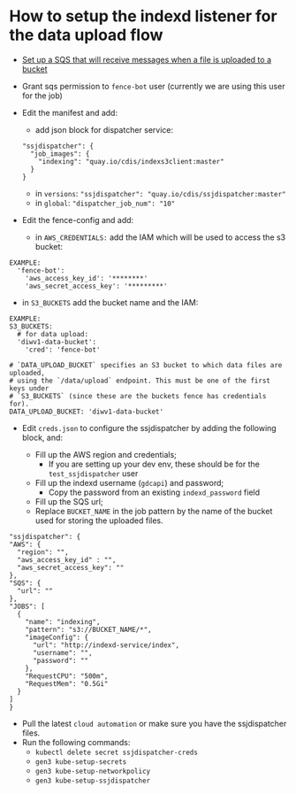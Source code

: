 # How to setup the indexd listener for the data upload flow

- [Set up a SQS that will receive messages when a file is uploaded to a bucket](https://github.com/uc-cdis/cloud-automation/blob/master/tf_files/aws/modules/data-bucket-queue/README.md)
- Grant sqs permission to `fence-bot` user (currently we are using this user for the job)

- Edit the manifest and add:
  - add json block for dispatcher service:
  ```
  "ssjdispatcher": {
    "job_images": {
      "indexing": "quay.io/cdis/indexs3client:master"
    }
  }
  ```
  - in `versions`:
`"ssjdispatcher": "quay.io/cdis/ssjdispatcher:master"`
  - in `global`:
`"dispatcher_job_num": "10"`

- Edit the fence-config and add:
  - in `AWS_CREDENTIALS:` add the IAM which will be used to access the s3 bucket:
```
EXAMPLE:
  'fence-bot':
    'aws_access_key_id': '********'
    'aws_secret_access_key': '*********'
```
  - in `S3_BUCKETS` add the bucket name and the IAM:
```
EXAMPLE:
S3_BUCKETS:
  # for data upload:
  'diwv1-data-bucket':
    'cred': 'fence-bot'
    
# `DATA_UPLOAD_BUCKET` specifies an S3 bucket to which data files are uploaded,
# using the `/data/upload` endpoint. This must be one of the first keys under
# `S3_BUCKETS` (since these are the buckets fence has credentials for).
DATA_UPLOAD_BUCKET: 'diwv1-data-bucket'
```
- Edit `creds.json` to configure the ssjdispatcher by adding the following block, and:

  - Fill up the  AWS region and credentials;
      - If you are setting up your dev env, these should be for the `test_ssjdispatcher` user
  - Fill up the indexd username (`gdcapi`) and password;
      - Copy the password from an existing `indexd_password` field
  - Fill up the SQS url;
  - Replace `BUCKET_NAME` in the job pattern by the name of the bucket used for storing the uploaded files.

```
"ssjdispatcher": {
"AWS": {
  "region": "",
  "aws_access_key_id" : "",
  "aws_secret_access_key": ""
},
"SQS": {
  "url": ""
},
"JOBS": [
  {
    "name": "indexing",
    "pattern": "s3://BUCKET_NAME/*",
    "imageConfig": {
      "url": "http://indexd-service/index",
      "username": "",
      "password": ""
    },
    "RequestCPU": "500m",
    "RequestMem": "0.5Gi"
  }
]
}
```

- Pull the latest `cloud automation` or make sure you have the ssjdispatcher files.
- Run the following commands:
    - `kubectl delete secret ssjdispatcher-creds`
    - `gen3 kube-setup-secrets`
    - `gen3 kube-setup-networkpolicy`
    - `gen3 kube-setup-ssjdispatcher`
